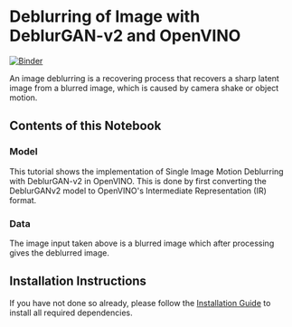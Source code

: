# Deblurring of Image with DeblurGAN-v2 and OpenVINO

[![Binder](https://mybinder.org/badge_logo.svg)](https://mybinder.org/v2/gh/jainsid2305/openvino_notebooks/71e2a4d70e46e573f07017d900abc237c765f0a2?urlpath=lab%2Ftree%2Fnotebooks%2F221-deblurgan-v2%2Fdeblurgan-v2.ipynb)

An image deblurring is a recovering process that recovers a sharp latent image from a blurred image, which is caused by camera shake or object motion. 

## Contents of this Notebook

### Model

This tutorial shows the implementation of Single Image Motion Deblurring with DeblurGAN-v2 in OpenVINO. This is done by first converting the DeblurGANv2 model to OpenVINO's Intermediate Representation (IR) format.

### Data
The image input taken above is a blurred image which after processing gives the deblurred image.


## Installation Instructions

If you have not done so already, please follow the [Installation Guide](/../../README.md) to install all required dependencies.